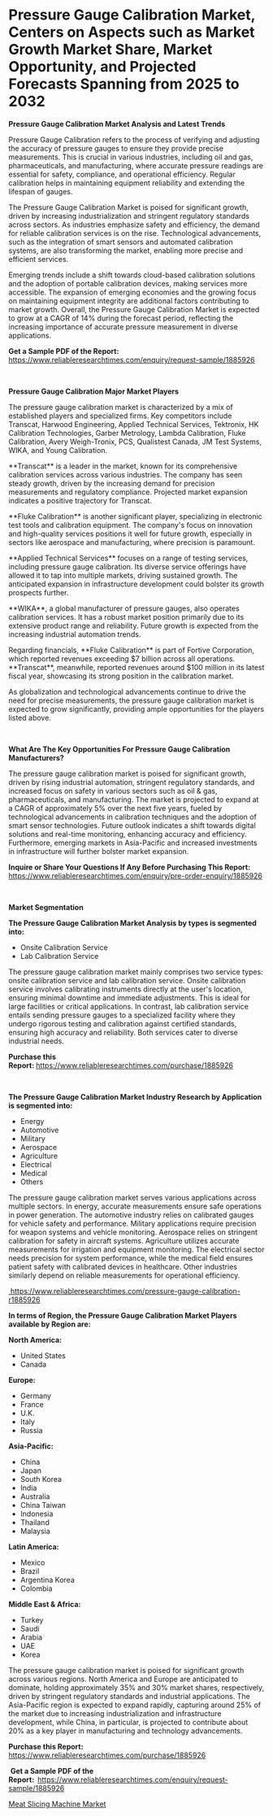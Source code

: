 <p><h1>Pressure Gauge Calibration Market, Centers on Aspects such as Market Growth Market Share, Market Opportunity, and Projected Forecasts Spanning from 2025 to 2032</h1></p><p><strong>Pressure Gauge Calibration Market Analysis and Latest Trends</strong></p>
<p><p>Pressure Gauge Calibration refers to the process of verifying and adjusting the accuracy of pressure gauges to ensure they provide precise measurements. This is crucial in various industries, including oil and gas, pharmaceuticals, and manufacturing, where accurate pressure readings are essential for safety, compliance, and operational efficiency. Regular calibration helps in maintaining equipment reliability and extending the lifespan of gauges.</p><p>The Pressure Gauge Calibration Market is poised for significant growth, driven by increasing industrialization and stringent regulatory standards across sectors. As industries emphasize safety and efficiency, the demand for reliable calibration services is on the rise. Technological advancements, such as the integration of smart sensors and automated calibration systems, are also transforming the market, enabling more precise and efficient services.</p><p>Emerging trends include a shift towards cloud-based calibration solutions and the adoption of portable calibration devices, making services more accessible. The expansion of emerging economies and the growing focus on maintaining equipment integrity are additional factors contributing to market growth. Overall, the Pressure Gauge Calibration Market is expected to grow at a CAGR of 14% during the forecast period, reflecting the increasing importance of accurate pressure measurement in diverse applications.</p></p>
<p><strong>Get a Sample PDF of the Report:&nbsp;</strong> <a href="https://www.reliableresearchtimes.com/enquiry/request-sample/1885926?utm_campaign=2233&utm_medium=2&utm_source=Github&utm_content=ia&utm_term=11042025&utm_id=pressure-gauge-calibration">https://www.reliableresearchtimes.com/enquiry/request-sample/1885926</a></p>
<p>&nbsp;</p>
<p><strong>Pressure Gauge Calibration Major Market Players</strong></p>
<p><p>The pressure gauge calibration market is characterized by a mix of established players and specialized firms. Key competitors include Transcat, Harwood Engineering, Applied Technical Services, Tektronix, HK Calibration Technologies, Garber Metrology, Lambda Calibration, Fluke Calibration, Avery Weigh-Tronix, PCS, Qualistest Canada, JM Test Systems, WIKA, and Young Calibration.</p><p>**Transcat** is a leader in the market, known for its comprehensive calibration services across various industries. The company has seen steady growth, driven by the increasing demand for precision measurements and regulatory compliance. Projected market expansion indicates a positive trajectory for Transcat.</p><p>**Fluke Calibration** is another significant player, specializing in electronic test tools and calibration equipment. The company's focus on innovation and high-quality services positions it well for future growth, especially in sectors like aerospace and manufacturing, where precision is paramount.</p><p>**Applied Technical Services** focuses on a range of testing services, including pressure gauge calibration. Its diverse service offerings have allowed it to tap into multiple markets, driving sustained growth. The anticipated expansion in infrastructure development could bolster its growth prospects further.</p><p>**WIKA**, a global manufacturer of pressure gauges, also operates calibration services. It has a robust market position primarily due to its extensive product range and reliability. Future growth is expected from the increasing industrial automation trends.</p><p>Regarding financials, **Fluke Calibration** is part of Fortive Corporation, which reported revenues exceeding $7 billion across all operations. **Transcat**, meanwhile, reported revenues around $100 million in its latest fiscal year, showcasing its strong position in the calibration market.</p><p>As globalization and technological advancements continue to drive the need for precise measurements, the pressure gauge calibration market is expected to grow significantly, providing ample opportunities for the players listed above.</p></p>
<p>&nbsp;</p>
<p><strong>What Are The Key Opportunities For Pressure Gauge Calibration Manufacturers?</strong></p>
<p><p>The pressure gauge calibration market is poised for significant growth, driven by rising industrial automation, stringent regulatory standards, and increased focus on safety in various sectors such as oil & gas, pharmaceuticals, and manufacturing. The market is projected to expand at a CAGR of approximately 5% over the next five years, fueled by technological advancements in calibration techniques and the adoption of smart sensor technologies. Future outlook indicates a shift towards digital solutions and real-time monitoring, enhancing accuracy and efficiency. Furthermore, emerging markets in Asia-Pacific and increased investments in infrastructure will further bolster market expansion.</p></p>
<p><strong>Inquire or Share Your Questions If Any Before Purchasing This Report:</strong> <a href="https://www.reliableresearchtimes.com/enquiry/pre-order-enquiry/1885926?utm_campaign=2233&utm_medium=2&utm_source=Github&utm_content=ia&utm_term=11042025&utm_id=pressure-gauge-calibration">https://www.reliableresearchtimes.com/enquiry/pre-order-enquiry/1885926</a></p>
<p>&nbsp;</p>
<p><strong>Market Segmentation</strong></p>
<p><strong>The Pressure Gauge Calibration Market Analysis by types is segmented into:</strong></p>
<p><ul><li>Onsite Calibration Service</li><li>Lab Calibration Service</li></ul></p>
<p><p>The pressure gauge calibration market mainly comprises two service types: onsite calibration service and lab calibration service. Onsite calibration service involves calibrating instruments directly at the user's location, ensuring minimal downtime and immediate adjustments. This is ideal for large facilities or critical applications. In contrast, lab calibration service entails sending pressure gauges to a specialized facility where they undergo rigorous testing and calibration against certified standards, ensuring high accuracy and reliability. Both services cater to diverse industrial needs.</p></p>
<p><strong>Purchase this Report:&nbsp;</strong><a href="https://www.reliableresearchtimes.com/purchase/1885926?utm_campaign=2233&utm_medium=2&utm_source=Github&utm_content=ia&utm_term=11042025&utm_id=pressure-gauge-calibration">https://www.reliableresearchtimes.com/purchase/1885926</a></p>
<p>&nbsp;</p>
<p><strong>The Pressure Gauge Calibration Market Industry Research by Application is segmented into:</strong></p>
<p><ul><li>Energy</li><li>Automotive</li><li>Military</li><li>Aerospace</li><li>Agriculture</li><li>Electrical</li><li>Medical</li><li>Others</li></ul></p>
<p><p>The pressure gauge calibration market serves various applications across multiple sectors. In energy, accurate measurements ensure safe operations in power generation. The automotive industry relies on calibrated gauges for vehicle safety and performance. Military applications require precision for weapon systems and vehicle monitoring. Aerospace relies on stringent calibration for safety in aircraft systems. Agriculture utilizes accurate measurements for irrigation and equipment monitoring. The electrical sector needs precision for system performance, while the medical field ensures patient safety with calibrated devices in healthcare. Other industries similarly depend on reliable measurements for operational efficiency.</p></p>
<p><a href="https://www.reliableresearchtimes.com/pressure-gauge-calibration-r1885926?utm_campaign=2233&utm_medium=2&utm_source=Github&utm_content=ia&utm_term=11042025&utm_id=pressure-gauge-calibration">&nbsp;https://www.reliableresearchtimes.com/pressure-gauge-calibration-r1885926</a></p>
<p><strong>In terms of Region, the Pressure Gauge Calibration Market Players available by Region are:</strong></p>
<p>
    <p> <strong> North America: </strong>
        <ul>
            <li>United States</li>
            <li>Canada</li>
        </ul>
        </p> 
    <p> <strong> Europe: </strong>
        <ul>
            <li>Germany</li>
            <li>France</li>
            <li>U.K.</li>
            <li>Italy</li>
            <li>Russia</li>
        </ul>
        </p> 
    <p> <strong> Asia-Pacific: </strong>
        <ul>
            <li>China</li>
            <li>Japan</li>
            <li>South Korea</li>
            <li>India</li>
            <li>Australia</li>
            <li>China Taiwan</li>
            <li>Indonesia</li>
            <li>Thailand</li>
            <li>Malaysia</li>
        </ul>
        </p> 
    <p> <strong> Latin America: </strong>
        <ul>
            <li>Mexico</li>
            <li>Brazil</li>
            <li>Argentina Korea</li>
            <li>Colombia</li>
        </ul>
        </p> 
    <p> <strong> Middle East & Africa: </strong>
        <ul>
            <li>Turkey</li>
            <li>Saudi</li>
            <li>Arabia</li>
            <li>UAE</li>
            <li>Korea</li>
        </ul>
    </p>
    </p>
<p><p>The pressure gauge calibration market is poised for significant growth across various regions. North America and Europe are anticipated to dominate, holding approximately 35% and 30% market shares, respectively, driven by stringent regulatory standards and industrial applications. The Asia-Pacific region is expected to expand rapidly, capturing around 25% of the market due to increasing industrialization and infrastructure development, while China, in particular, is projected to contribute about 20% as a key player in manufacturing and technology advancements.</p></p>
<p><strong>Purchase this Report: </strong><a href="https://www.reliableresearchtimes.com/purchase/1885926?utm_campaign=2233&utm_medium=2&utm_source=Github&utm_content=ia&utm_term=11042025&utm_id=pressure-gauge-calibration">https://www.reliableresearchtimes.com/purchase/1885926</a></p>
<p>&nbsp;<strong>Get a Sample PDF of the Report:&nbsp;&nbsp;</strong><a href="https://www.reliableresearchtimes.com/enquiry/request-sample/1885926?utm_campaign=2233&utm_medium=2&utm_source=Github&utm_content=ia&utm_term=11042025&utm_id=pressure-gauge-calibration">https://www.reliableresearchtimes.com/enquiry/request-sample/1885926</a></p>
<p><strong></strong></p>
<p><p><a href="https://github.com/phephezxnf/Market-Research-Report-List-1/blob/main/meat-slicing-machine-market.md?utm_campaign=2233&utm_medium=2&utm_source=Github&utm_content=ia&utm_term=11042025&utm_id=pressure-gauge-calibration">Meat Slicing Machine Market</a></p></p>